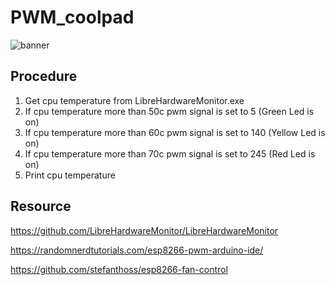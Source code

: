 # PWM_coolpad

![banner](schematic.bmp "banner")

## Procedure
1. Get cpu temperature from LibreHardwareMonitor.exe
2. If cpu temperature more than 50c pwm signal is set to 5 (Green Led is on)
3. If cpu temperature more than 60c pwm signal is set to 140 (Yellow Led is on)
4. If cpu temperature more than 70c pwm signal is set to 245 (Red Led is on)
5. Print cpu temperature


## Resource
https://github.com/LibreHardwareMonitor/LibreHardwareMonitor

https://randomnerdtutorials.com/esp8266-pwm-arduino-ide/

https://github.com/stefanthoss/esp8266-fan-control
